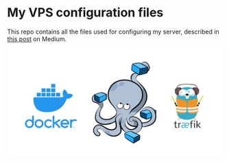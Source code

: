 # My VPS configuration files
This repo contains all the files used for configuring my server, described in [this post](https://medium.com/@daquinoaldo/my-server-setup-reverse-proxy-and-free-ssl-thanks-to-traefik-and-docker-4e7fa161e30f) on Medium.

![Cover image](cover.png)
